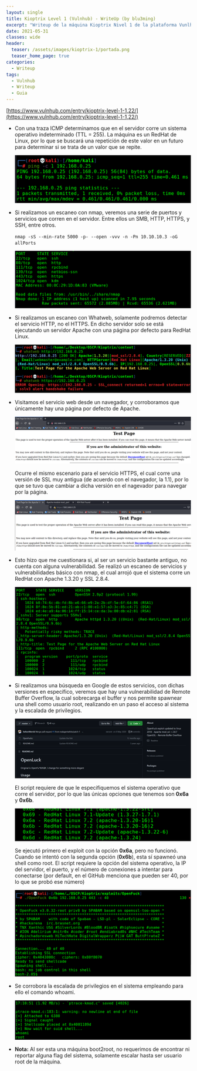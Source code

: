 ```yaml
---
layout: single
title: Kioptrix Level 1 (Vulnhub) - WriteUp (by blu3ming)
excerpt: "Writeup de la máquina Kioptrix Nivel 1 de la plataforma Vunlhub. Nota: Puede incluir fallos y rabbit holes, los cuales se especifican, con el objetivo de que el lector no cometa los mismos errores que yo. Se recomienda leer el artículo completo antes de seguirlo al pie de la letra."
date: 2021-05-31
classes: wide
header:
  teaser: /assets/images/kioptrix-1/portada.png
  teaser_home_page: true
categories:
  - Writeup
tags:
  - Vulnhub
  - Writeup
  - Guia
---
```


[https://www.vulnhub.com/entry/kioptrix-level-1-1,22/](https://www.vulnhub.com/entry/kioptrix-level-1-1,22/)

+ Con una traza ICMP determinamos que en el servidor corre un sistema operativo indeterminado (TTL = 255). La máquina es un RedHat de Linux, por lo que se buscará una repetición de este valor en un futuro para determinar si se trata de un valor que se repite.

	![1]
	
+ Si realizamos un escaneo con nmap, veremos una serie de puertos y servicios que corren en el servidor. Entre ellos un SMB, HTTP, HTTPS, y SSH, entre otros.
  
    ``nmap -sS --min-rate 5000 -p- --open -vvv -n -Pn 10.10.10.3 -oG allPorts``
	
	![2]

+ Si realizamos un escaneo con Whatweb, solamente podremos detectar el servicio HTTP, no el HTTPS. En dicho servidor solo se está ejecutando un servidor Apache con una página por defecto para RedHat Linux.

    ![3]
    
+ Visitamos el servicio web desde un navegador, y corroboramos que únicamente hay una página por defecto de Apache.

    ![4]
	
	Ocurre el mismo escenario para el servicio HTTPS, el cual corre una versión de SSL muy antigua (de acuerdo con el navegador, la 1.1), por lo que se tuvo que cambiar a dicha versión en el nagevador para navegar por la página.
	
	![5]
    
+ Esto hizo que me cuestionara si, al ser un servicio bastante antiguo, no cuenta con alguna vulnerabilidad. Se realizó un escaneo de servicios y vulnerabilidades básico con nmap, el cual arrojó que el sistema corre un RedHat con Apache 1.3.20 y SSL 2.8.4.

    ![6]
    
+ Si realizamos una búsqueda en Google de estos servicios, con dichas versiones en específico, veremos que hay una vulnerabilidad de Remote Buffer Overflow, la cual sobrecarga el buffer y nos permite spawnear una shell como usuario root, realizando en un paso el acceso al sistema y la escalada de privilegios.
    
    ![7]
    
	El script requiere de que le especifiquemos el sistema operativo que corre el servidor, por lo que las únicas opciones que tenemos son **0x6a** y **0x6b**.

    ![8]
    
	Se ejecutó primero el exploit con la opción **0x6a**, pero no funcionó. Cuando se intentó con la segunda opción (**0x6b**), esta sí spawneó una shell como root. El script requiere la opción del sistema operativo, la IP del servidor, el puerto, y el número de conexiones a intentar para conectarse (por default, en el GitHub menciona que pueden ser 40, por lo que se probó ese número)

    ![9]
    
+ Se corrobora la escalada de privilegios en el sistema empleando para ello el comando whoami.
    
    ![10]
    
+ **Nota:** Al ser esta una máquina boot2root, no requerimos de encontrar ni reportar alguna flag del sistema, solamente escalar hasta ser usuario root de la máquina.
    
[1]:/assets/images/kioptrix-1/1.png
[2]:/assets/images/kioptrix-1/2.png
[3]:/assets/images/kioptrix-1/3.png
[4]:/assets/images/kioptrix-1/4.png
[5]:/assets/images/kioptrix-1/5.png
[6]:/assets/images/kioptrix-1/6.png
[7]:/assets/images/kioptrix-1/7.png
[8]:/assets/images/kioptrix-1/8.png
[9]:/assets/images/kioptrix-1/9.png
[10]:/assets/images/kioptrix-1/10.png